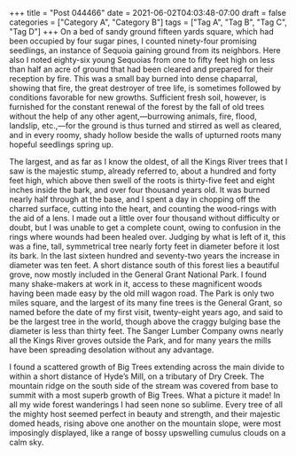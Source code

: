 +++
title = "Post 044466"
date = 2021-06-02T04:03:48-07:00
draft = false
categories = ["Category A", "Category B"]
tags = ["Tag A", "Tag B", "Tag C", "Tag D"]
+++
On a bed of sandy ground fifteen yards square, which had been occupied by four sugar pines, I counted ninety-four promising seedlings, an instance of Sequoia gaining ground from its neighbors. Here also I noted eighty-six young Sequoias from one to fifty feet high on less than half an acre of ground that had been cleared and prepared for their reception by fire. This was a small bay burned into dense chaparral, showing that fire, the great destroyer of tree life, is sometimes followed by conditions favorable for new growths. Sufficient fresh soil, however, is furnished for the constant renewal of the forest by the fall of old trees without the help of any other agent,—burrowing animals, fire, flood, landslip, etc.,—for the ground is thus turned and stirred as well as cleared, and in every roomy, shady hollow beside the walls of upturned roots many hopeful seedlings spring up.

The largest, and as far as I know the oldest, of all the Kings River trees that I saw is the majestic stump, already referred to, about a hundred and forty feet high, which above then swell of the roots is thirty-five feet and eight inches inside the bark, and over four thousand years old. It was burned nearly half through at the base, and I spent a day in chopping off the charred surface, cutting into the heart, and counting the wood-rings with the aid of a lens. I made out a little over four thousand without difficulty or doubt, but I was unable to get a complete count, owing to confusion in the rings where wounds had been healed over. Judging by what is left of it, this was a fine, tall, symmetrical tree nearly forty feet in diameter before it lost its bark. In the last sixteen hundred and seventy-two years the increase in diameter was ten feet. A short distance south of this forest lies a beautiful grove, now mostly included in the General Grant National Park. I found many shake-makers at work in it, access to these magnificent woods having been made easy by the old mill wagon road. The Park is only two miles square, and the largest of its many fine trees is the General Grant, so named before the date of my first visit, twenty-eight years ago, and said to be the largest tree in the world, though above the craggy bulging base the diameter is less than thirty feet. The Sanger Lumber Company owns nearly all the Kings River groves outside the Park, and for many years the mills have been spreading desolation without any advantage.

I found a scattered growth of Big Trees extending across the main divide to within a short distance of Hyde’s Mill, on a tributary of Dry Creek. The mountain ridge on the south side of the stream was covered from base to summit with a most superb growth of Big Trees. What a picture it made! In all my wide forest wanderings I had seen none so sublime. Every tree of all the mighty host seemed perfect in beauty and strength, and their majestic domed heads, rising above one another on the mountain slope, were most imposingly displayed, like a range of bossy upswelling cumulus clouds on a calm sky.
